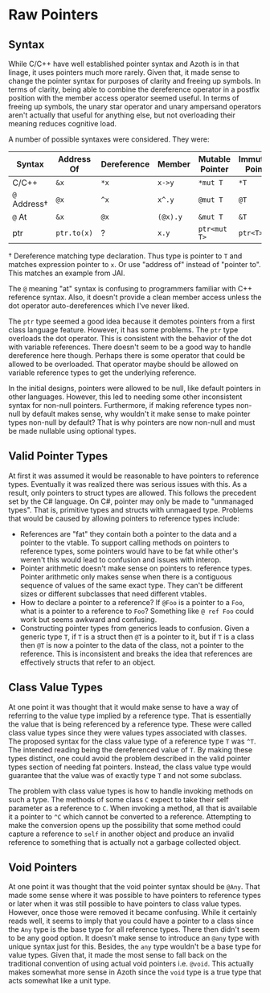 # Raw Pointers

## Syntax

While C/C++ have well established pointer syntax and Azoth is in that linage, it uses pointers much more rarely. Given that, it made sense to change the pointer syntax for purposes of clarity and freeing up symbols. In terms of clarity, being able to combine the dereference operator in a postfix position with the member access operator seemed useful. In terms of freeing up symbols, the unary star operator and unary ampersand operators aren't actually that useful for anything else, but not overloading their meaning reduces cognitive load.

A number of possible syntaxes were considered. They were:

| Syntax          | Address Of  | Dereference | Member   | Mutable Pointer | Immutable Pointer |
| --------------- | ----------- | ----------- | -------- | --------------- | ----------------- |
| C/C++           | `&x`        | `*x`        | `x->y`   | `*mut T`        | `*T`              |
| `@` Address†    | `@x`        | `^x`        | `x^.y`   | `@mut T`        | `@T`              |
| `@` At          | `&x`        | `@x`        | `(@x).y` | `&mut T`        | `&T`              |
| ptr             | `ptr.to(x)` | ?           | `x.y`    | `ptr<mut T>`    | `ptr<T>`          |

† Dereference matching type declaration. Thus type is pointer to `T` and matches expression pointer to `x`. Or use "address of" instead of "pointer to". This matches an example from JAI.

The `@` meaning "at" syntax is confusing to programmers familiar with C++ reference syntax. Also, it doesn't provide a clean member access unless the dot operator auto-dereferences which I've never liked.

The `ptr` type seemed a good idea because it demotes pointers from a first class language feature. However, it has some problems. The `ptr` type overloads the dot operator. This is consistent with the behavior of the dot with variable references. There doesn't seem to be a good way to handle dereference here though. Perhaps there is some operator that could be allowed to be overloaded. That operator maybe should be allowed on variable reference types to get the underlying reference.

In the initial designs, pointers were allowed to be null, like default pointers in other languages. However, this led to needing some other inconsistent syntax for non-null pointers. Furthermore, if making reference types non-null by default makes sense, why wouldn't it make sense to make pointer types non-null by default? That is why pointers are now non-null and must be made nullable using optional types.

## Valid Pointer Types

At first it was assumed it would be reasonable to have pointers to reference types. Eventually it was realized there was serious issues with this. As a result, only pointers to struct types are allowed. This follows the precedent set by the C# language. On C#, pointer may only be made to "unmanaged types". That is, primitive types and structs with unmagaed type. Problems that would be caused by allowing pointers to reference types include:

* References are "fat" they contain both a pointer to the data and a pointer to the vtable. To support calling methods on pointers to reference types, some pointers would have to be fat while other's weren't this would lead to confusion and issues with interop.
* Pointer arithmetic doesn't make sense on pointers to reference types. Pointer arithmetic only makes sense when there is a contiguous sequence of values of the same exact type. They can't be different sizes or different subclasses that need different vtables.
* How to declare a pointer to a reference? If `@Foo` is a pointer to a `Foo`, what is a pointer to a reference to `Foo`? Something like `@ ref Foo` could work but seems awkward and confusing.
* Constructing pointer types from generics leads to confusion. Given a generic type `T`, if `T` is a struct then `@T` is a pointer to it, but if `T` is a class then `@T` is now a pointer to the data of the class, not a pointer to the reference. This is inconsistent and breaks the idea that references are effectively structs that refer to an object.

## Class Value Types

At one point it was thought that it would make sense to have a way of referring to the value type implied by a reference type. That is essentially the value that is being referenced by a reference type. These were called class value types since they were values types associated with classes. The proposed syntax for the class value type of a reference type `T` was `^T`. The intended reading being the dereferenced value of `T`. By making these types distinct, one could avoid the problem described in the valid pointer types section of needing fat pointers. Instead, the class value type would guarantee that the value was of exactly type `T` and not some subclass.

The problem with class value types is how to handle invoking methods on such a type. The methods of some class `C` expect to take their self parameter as a reference to `C`. When invoking a method, all that is available it a pointer to `^C` which cannot be converted to a reference. Attempting to make the conversion opens up the possibility that some method could capture a reference to `self` in another object and produce an invalid reference to something that is actually not a garbage collected object.

## Void Pointers

At one point it was thought that the void pointer syntax should be `@Any`. That made some sense where it was possible to have pointers to reference types or later when it was still possible to have pointers to class value types. However, once those were removed it became confusing. While it certainly reads well, it seems to imply that you could have a pointer to a class since the `Any` type is the base type for all reference types. There then didn't seem to be any good option. It doesn't make sense to introduce an `@any` type with unique syntax just for this. Besides, the `any` type wouldn't be a base type for value types. Given that, it made the most sense to fall back on the traditional convention of using actual void pointers i.e. `@void`. This actually makes somewhat more sense in Azoth since the `void` type is a true type that acts somewhat like a unit type.
